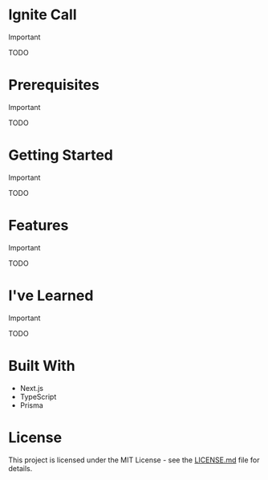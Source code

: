 # Ignite Call

> [!IMPORTANT]
> TODO

# Prerequisites

> [!IMPORTANT]
> TODO

# Getting Started

> [!IMPORTANT]
> TODO

# Features

> [!IMPORTANT]
> TODO

# I've Learned

> [!IMPORTANT]
> TODO

# Built With

- Next.js
- TypeScript
- Prisma

# License

This project is licensed under the MIT License - see the [LICENSE.md](LICENSE) file for details.
